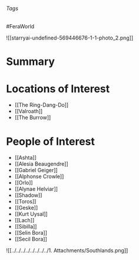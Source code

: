 ###### Tags

#FeraWorld

![[starryai-undefined-569446676-1-1-photo_2.png]]

# Summary


# Locations of Interest
- [[The Ring-Dang-Do]]
- [[Valroath]]
- [[The Burrow]]

# People of Interest
- [[Ashta]]
- [[Alesia Beaugendre]]
- [[Gabriel Geiger]]
- [[Alphonse Crowle]]
- [[Orlo]]
- [[Alynae Helviar]]
- [[Shadow]]
- [[Toros]]
- [[Geske]]
- [[Kurt Uysal]]
- [[Lach]]
- [[Sibilla]]
- [[Selin Bora]]
- [[Secil Bora]]


![[../../../../../../../../1. Attachments/Southlands.png]]